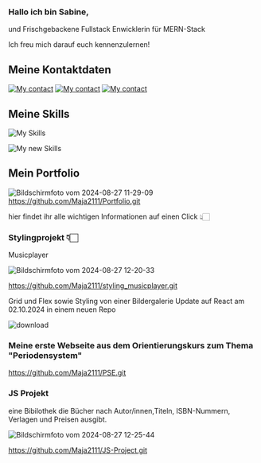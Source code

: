 ### Hallo ich bin Sabine,

und Frischgebackene Fullstack Enwicklerin für MERN-Stack

Ich freu mich darauf euch kennenzulernen! 



## Meine Kontaktdaten

[![My contact](https://skillicons.dev/icons?i=gmail)](sabine.weber.hamburg@gamil.com)
[![My contact](https://skillicons.dev/icons?i=linkedin)](www.linkedin.com/in/sabine-weber-76004722b)
[![My contact](https://skillicons.dev/icons?i=instagram)](https://www.instagram.com/sabine_21_weber/)

## Meine Skills

![My Skills](https://skillicons.dev/icons?i=md,html,css,sass,express,bootstrap,vscode,nodejs,js,github,windows,apple,linux,ubuntu,mongodb,npm,postman,powershell,react)

![My new Skills](https://skillicons.dev/icons?i=angular,azure,dotnet,figma,git,jest,ts)

## Mein Portfolio
![Bildschirmfoto vom 2024-08-27 11-29-09](https://github.com/user-attachments/assets/fbd79d8b-d7e3-4e94-a418-fccb0c747d2f) https://github.com/Maja2111/Portfolio.git

hier findet ihr alle wichtigen Informationen auf einen Click 👆🏻

### Stylingprojekt 👇🏻

Musicplayer

![Bildschirmfoto vom 2024-08-27 12-20-33](https://github.com/user-attachments/assets/2717f6b1-3621-4540-953c-943a7de4007f)


https://github.com/Maja2111/styling_musicplayer.git

Grid und Flex sowie Styling von einer Bildergalerie
Update auf React am 02.10.2024 in einem neuen Repo


![download](https://github.com/user-attachments/assets/aa290da0-4d59-4cbd-af96-ea2d65fa8991)



### Meine erste Webseite aus dem Orientierungskurs zum Thema "Periodensystem"
https://github.com/Maja2111/PSE.git

### JS Projekt
eine Bibilothek die Bücher nach Autor/innen,Titeln, ISBN-Nummern, Verlagen und Preisen ausgibt.

![Bildschirmfoto vom 2024-08-27 12-25-44](https://github.com/user-attachments/assets/eda58ce7-dfd0-430b-a6ec-c29a143f2e94)

https://github.com/Maja2111/JS-Project.git





